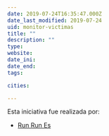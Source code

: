 ```yaml
---
date: 2019-07-24T16:35:47.000Z
date_last_modified: 2019-07-24
uid: monitor-victimas
title: ""
description: ""
type: 
website: 
date_ini: 
date_end: 
tags:

cities: 

---
```


Esta iniciativa fue realizada por:

- [Run Run Es](/organizaciones/run-run-es)
